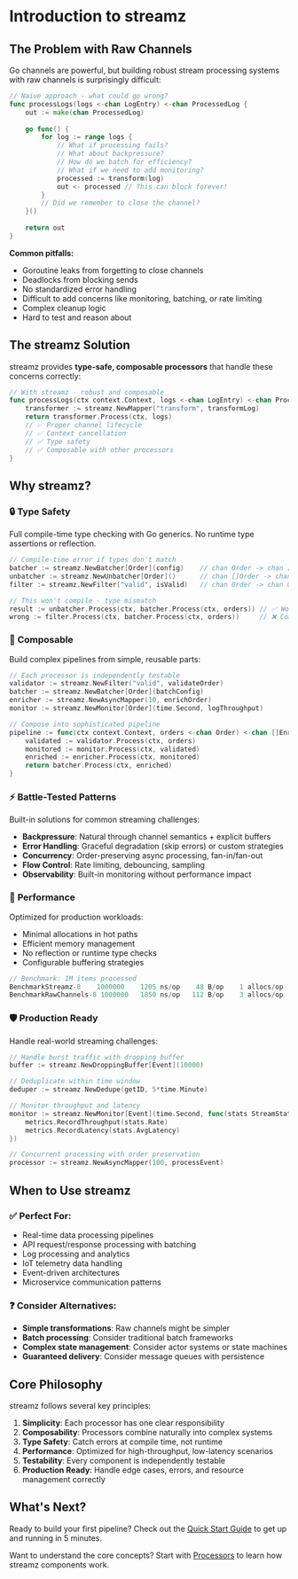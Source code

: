 # Introduction to streamz

## The Problem with Raw Channels

Go channels are powerful, but building robust stream processing systems with raw channels is surprisingly difficult:

```go
// Naive approach - what could go wrong?
func processLogs(logs <-chan LogEntry) <-chan ProcessedLog {
    out := make(chan ProcessedLog)
    
    go func() {
        for log := range logs {
            // What if processing fails?
            // What about backpressure?
            // How do we batch for efficiency?
            // What if we need to add monitoring?
            processed := transform(log)
            out <- processed // This can block forever!
        }
        // Did we remember to close the channel?
    }()
    
    return out
}
```

**Common pitfalls:**
- Goroutine leaks from forgetting to close channels
- Deadlocks from blocking sends
- No standardized error handling
- Difficult to add concerns like monitoring, batching, or rate limiting
- Complex cleanup logic
- Hard to test and reason about

## The streamz Solution

streamz provides **type-safe, composable processors** that handle these concerns correctly:

```go
// With streamz - robust and composable
func processLogs(ctx context.Context, logs <-chan LogEntry) <-chan ProcessedLog {
    transformer := streamz.NewMapper("transform", transformLog)
    return transformer.Process(ctx, logs)
    // ✅ Proper channel lifecycle
    // ✅ Context cancellation
    // ✅ Type safety
    // ✅ Composable with other processors
}
```

## Why streamz?

### 🔒 **Type Safety**
Full compile-time type checking with Go generics. No runtime type assertions or reflection.

```go
// Compile-time error if types don't match
batcher := streamz.NewBatcher[Order](config)    // chan Order -> chan []Order
unbatcher := streamz.NewUnbatcher[Order]()      // chan []Order -> chan Order
filter := streamz.NewFilter("valid", isValid)   // chan Order -> chan Order

// This won't compile - type mismatch
result := unbatcher.Process(ctx, batcher.Process(ctx, orders)) // ✅ Works
wrong := filter.Process(ctx, batcher.Process(ctx, orders))     // ❌ Compile error
```

### 🔧 **Composable**
Build complex pipelines from simple, reusable parts:

```go
// Each processor is independently testable
validator := streamz.NewFilter("valid", validateOrder)
batcher := streamz.NewBatcher[Order](batchConfig)
enricher := streamz.NewAsyncMapper(10, enrichOrder)
monitor := streamz.NewMonitor[Order](time.Second, logThroughput)

// Compose into sophisticated pipeline
pipeline := func(ctx context.Context, orders <-chan Order) <-chan []EnrichedOrder {
    validated := validator.Process(ctx, orders)
    monitored := monitor.Process(ctx, validated)
    enriched := enricher.Process(ctx, monitored)
    return batcher.Process(ctx, enriched)
}
```

### ⚡ **Battle-Tested Patterns**
Built-in solutions for common streaming challenges:

- **Backpressure**: Natural through channel semantics + explicit buffers
- **Error Handling**: Graceful degradation (skip errors) or custom strategies
- **Concurrency**: Order-preserving async processing, fan-in/fan-out
- **Flow Control**: Rate limiting, debouncing, sampling
- **Observability**: Built-in monitoring without performance impact

### 🚀 **Performance**
Optimized for production workloads:

- Minimal allocations in hot paths
- Efficient memory management
- No reflection or runtime type checks
- Configurable buffering strategies

```go
// Benchmark: 1M items processed
BenchmarkStreamz-8    1000000    1205 ns/op    48 B/op    1 allocs/op
BenchmarkRawChannels-8 1000000   1850 ns/op   112 B/op    3 allocs/op
```

### 🛡️ **Production Ready**
Handle real-world streaming challenges:

```go
// Handle burst traffic with dropping buffer
buffer := streamz.NewDroppingBuffer[Event](10000)

// Deduplicate within time window
deduper := streamz.NewDedupe(getID, 5*time.Minute)

// Monitor throughput and latency
monitor := streamz.NewMonitor[Event](time.Second, func(stats StreamStats) {
    metrics.RecordThroughput(stats.Rate)
    metrics.RecordLatency(stats.AvgLatency)
})

// Concurrent processing with order preservation
processor := streamz.NewAsyncMapper(100, processEvent)
```

## When to Use streamz

### ✅ **Perfect For:**
- Real-time data processing pipelines
- API request/response processing with batching
- Log processing and analytics
- IoT telemetry data handling
- Event-driven architectures
- Microservice communication patterns

### ❓ **Consider Alternatives:**
- **Simple transformations**: Raw channels might be simpler
- **Batch processing**: Consider traditional batch frameworks
- **Complex state management**: Consider actor systems or state machines
- **Guaranteed delivery**: Consider message queues with persistence

## Core Philosophy

streamz follows several key principles:

1. **Simplicity**: Each processor has one clear responsibility
2. **Composability**: Processors combine naturally into complex systems
3. **Type Safety**: Catch errors at compile time, not runtime
4. **Performance**: Optimized for high-throughput, low-latency scenarios
5. **Testability**: Every component is independently testable
6. **Production Ready**: Handle edge cases, errors, and resource management correctly

## What's Next?

Ready to build your first pipeline? Check out the [Quick Start Guide](./quick-start.md) to get up and running in 5 minutes.

Want to understand the core concepts? Start with [Processors](./concepts/processors.md) to learn how streamz components work.